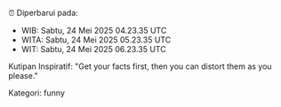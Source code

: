 ⏰ Diperbarui pada:
- WIB: Sabtu, 24 Mei 2025 04.23.35 UTC
- WITA: Sabtu, 24 Mei 2025 05.23.35 UTC
- WIT: Sabtu, 24 Mei 2025 06.23.35 UTC

Kutipan Inspiratif:
"Get your facts first, then you can distort them as you please."


Kategori: funny

